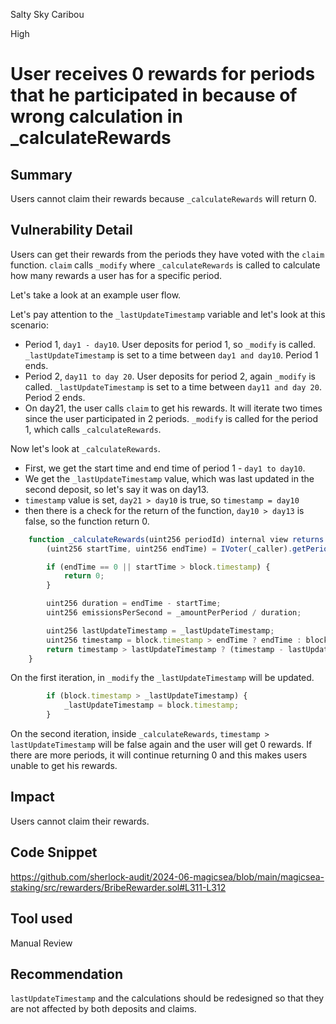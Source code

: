 Salty Sky Caribou

High

# User receives 0 rewards for periods that he participated in because of wrong calculation in _calculateRewards

## Summary
Users cannot claim their rewards because `_calculateRewards` will return 0.

## Vulnerability Detail
Users can get their rewards from the periods they have voted with the `claim` function. `claim` calls `_modify` where `_calculateRewards` is called to calculate how many rewards a user has for a specific period.

Let's take a look at an example user flow. 

Let's pay attention to the `_lastUpdateTimestamp` variable and let's look at this scenario:
- Period 1, `day1 - day10`. User deposits for period 1, so `_modify` is called. `_lastUpdateTimestamp` is set to a time between `day1 and day10`. Period 1 ends.
- Period 2, `day11 to day 20`. User deposits for period 2, again `_modify` is called. `_lastUpdateTimestamp` is set to a time between `day11 and day 20`. Period 2 ends.
- On day21, the user calls `claim` to get his rewards. It will iterate two times since the user participated in 2 periods. `_modify` is called for the period 1, which calls `_calculateRewards`. 

Now let's look at `_calculateRewards`. 
- First, we get the start time and end time of period 1 - `day1 to day10`. 
- We get the `_lastUpdateTimestamp` value, which was last updated in the second deposit, so let's say it was on day13.
- `timestamp` value is set, `day21 > day10` is true, so `timestamp = day10`
- then there is a check for the return of the function, `day10 > day13` is false, so the function return 0.

```js
    function _calculateRewards(uint256 periodId) internal view returns (uint256) {
        (uint256 startTime, uint256 endTime) = IVoter(_caller).getPeriodStartEndtime(periodId);

        if (endTime == 0 || startTime > block.timestamp) {
            return 0;
        }

        uint256 duration = endTime - startTime;
        uint256 emissionsPerSecond = _amountPerPeriod / duration;

        uint256 lastUpdateTimestamp = _lastUpdateTimestamp;
        uint256 timestamp = block.timestamp > endTime ? endTime : block.timestamp;
        return timestamp > lastUpdateTimestamp ? (timestamp - lastUpdateTimestamp) * emissionsPerSecond : 0;
    }
```

On the first iteration, in `_modify` the `_lastUpdateTimestamp` will be updated. 
```js
        if (block.timestamp > _lastUpdateTimestamp) {
            _lastUpdateTimestamp = block.timestamp;
        }
```

On the second iteration, inside `_calculateRewards`, `timestamp > lastUpdateTimestamp` will be false again and the user will get 0 rewards. If there are more periods, it will continue returning 0 and this makes users unable to get his rewards. 

## Impact
Users cannot claim their rewards.

## Code Snippet
https://github.com/sherlock-audit/2024-06-magicsea/blob/main/magicsea-staking/src/rewarders/BribeRewarder.sol#L311-L312
## Tool used

Manual Review

## Recommendation
`lastUpdateTimestamp` and the calculations should be redesigned so that they are not affected by both deposits and claims.